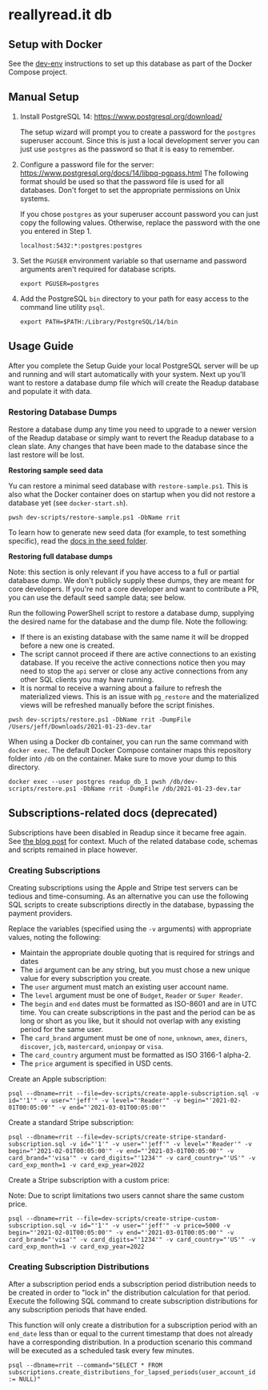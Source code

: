 # reallyread.it db

## Setup with Docker

See the [dev-env](https://github.com/reallyreadit/dev-env) instructions to set up this database as part of the Docker Compose project.

## Manual Setup
1. Install PostgreSQL 14: https://www.postgresql.org/download/

    The setup wizard will prompt you to create a password for the `postgres` superuser account. Since this is just a local development server you can just use `postgres` as the password so that it is easy to remember.
2. Configure a password file for the server: https://www.postgresql.org/docs/14/libpq-pgpass.html
    The following format should be used so that the password file is used for all databases. Don't forget to set the appropriate permissions on Unix systems.

	If you chose `postgres` as your superuser account password you can just copy the following values. Otherwise, replace the password with the one you entered in Step 1.

    ```
    localhost:5432:*:postgres:postgres
    ```
3. Set the `PGUSER` environment variable so that username and password arguments aren't required for database scripts.

    ```
    export PGUSER=postgres
    ```
4. Add the PostgreSQL `bin` directory to your path for easy access to the command line utility `psql`.
    ```
    export PATH=$PATH:/Library/PostgreSQL/14/bin
    ```

## Usage Guide
After you complete the Setup Guide your local PostgreSQL server will be up and running and will start automatically with your system. Next up you'll want to restore a database dump file which will create the Readup database and populate it with data.

### Restoring Database Dumps
Restore a database dump any time you need to upgrade to a newer version of the Readup database or simply want to revert the Readup database to a clean slate. Any changes that have been made to the database since the last restore will be lost.

**Restoring sample seed data**

Yu can restore a minimal seed database with `restore-sample.ps1`. This is also what the Docker container does on startup when you did not restore a database yet (see `docker-start.sh`).

```
pwsh dev-scripts/restore-sample.ps1 -DbName rrit
```
To learn how to generate new seed data (for example, to test something specific), read the [docs in the seed folder](seed/readme.md).

**Restoring full database dumps**

Note: this section is only relevant if you have access to a full or partial database dump. We don't publicly supply these dumps, they are meant for core developers. If you're not a core developer and want to contribute a PR, you can use the default seed sample data; see below.

Run the following PowerShell script to restore a database dump, supplying the desired name for the database and the dump file. Note the following:
- If there is an existing database with the same name it will be dropped before a new one is created.
- The script cannot proceed if there are active connections to an existing database. If you receive the active connections notice then you may need to stop the `api` server or close any active connections from any other SQL clients you may have running.
- It is normal to receive a warning about a failure to refresh the materialized views. This is an issue with `pg_restore` and the materialized views will be refreshed manually before the script finishes.
<!--end list-->
    pwsh dev-scripts/restore.ps1 -DbName rrit -DumpFile /Users/jeff/Downloads/2021-01-23-dev.tar

When using a Docker db container, you can run the same command with `docker exec`. The default Docker Compose container maps this repository folder into `/db` on the container. Make sure to move your dump to this directory.

    docker exec --user postgres readup_db_1 pwsh /db/dev-scripts/restore.ps1 -DbName rrit -DumpFile /db/2021-01-23-dev.tar

## Subscriptions-related docs (deprecated)

Subscriptions have been disabled in Readup since it became free again. See [the blog post](https://blog.readup.com/2022/05/23/announcing-a-free-and-open-source-readup.html) for context. Much of the related database code, schemas and scripts remained in place however.
### Creating Subscriptions

Creating subscriptions using the Apple and Stripe test servers can be tedious and time-consuming. As an alternative you can use the following SQL scripts to create subscriptions directly in the database, bypassing the payment providers.

Replace the variables (specified using the `-v` arguments) with appropriate values, noting the following:
- Maintain the appropriate double quoting that is required for strings and dates
- The `id` argument can be any string, but you must chose a new unique value for every subscription you create.
- The `user` argument must match an existing user account name.
- The `level` argument must be one of `Budget`, `Reader` or `Super Reader`.
- The `begin` and `end` dates must be formatted as ISO-8601 and are in UTC time. You can create subscriptions in the past and the period can be as long or short as you like, but it should not overlap with any existing period for the same user.
- The `card_brand` argument must be one of `none`, `unknown`, `amex`, `diners`, `discover`, `jcb`, `mastercard`, `unionpay` or `visa`.
- The `card_country` argument must be formatted as ISO 3166-1 alpha-2.
- The `price` argument is specified in USD cents.

Create an Apple subscription:

    psql --dbname=rrit --file=dev-scripts/create-apple-subscription.sql -v id="'1'" -v user="'jeff'" -v level="'Reader'" -v begin="'2021-02-01T00:05:00'" -v end="'2021-03-01T00:05:00'"

Create a standard Stripe subscription:

    psql --dbname=rrit --file=dev-scripts/create-stripe-standard-subscription.sql -v id="'1'" -v user="'jeff'" -v level="'Reader'" -v begin="'2021-02-01T00:05:00'" -v end="'2021-03-01T00:05:00'" -v card_brand="'visa'" -v card_digits="'1234'" -v card_country="'US'" -v card_exp_month=1 -v card_exp_year=2022

Create a Stripe subscription with a custom price:

Note: Due to script limitations two users cannot share the same custom price.

    psql --dbname=rrit --file=dev-scripts/create-stripe-custom-subscription.sql -v id="'1'" -v user="'jeff'" -v price=5000 -v begin="'2021-02-01T00:05:00'" -v end="'2021-03-01T00:05:00'" -v card_brand="'visa'" -v card_digits="'1234'" -v card_country="'US'" -v card_exp_month=1 -v card_exp_year=2022
### Creating Subscription Distributions
After a subscription period ends a subscription period distribution needs to be created in order to "lock in" the distribution calculation for that period. Execute the following SQL command to create subscription distributions for any subscription periods that have ended.

This function will only create a distribution for a subscription period with an `end_date` less than or equal to the current timestamp that does not already have a corresponding distribution. In a production scenario this command will be executed as a scheduled task every few minutes.

    psql --dbname=rrit --command="SELECT * FROM subscriptions.create_distributions_for_lapsed_periods(user_account_id := NULL)"
